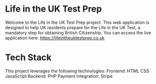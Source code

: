 # Life in the UK Test Prep
Welcome to the Life in the UK Test Prep project. This web application is designed to help UK residents prepare for the Life in the UK Test, a mandatory step for obtaining British Citizenship.
You can access the live application here: https://lifeintheuktestprep.co.uk

# Tech Stack
This project leverages the following technologies:
Frontend:
HTML
CSS
JavaScript
Backend:
PHP
Payment Integration:
Stripe
